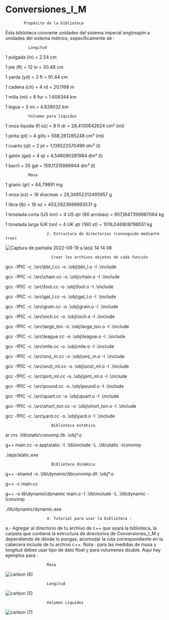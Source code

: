 # Conversiones_I_M

            Propósito de la biblioteca
Ésta biblioteca convierte unidades del sistema imperial anglosajón a unidades del sistema métrico, especificamente de :

              Longitud 

1 pulgada (in) = 2.54 cm

1 pie (ft) = 12 in = 30.48 cm

1 yarda (yd) = 3 ft = 91.44 cm

1 cadena (ch) = 4 rd = 20.1168 m

1 milla (mi) = 8 fur = 1.609344 km

1 legua = 3 mi = 4.828032 km


              Volumen para líquidos 

1 onza líquida (fl oz) = 8 fl dr = 28,4130642624 cm³ (ml)

1 pinta (pt) = 4 gills = 568,261285248 cm³ (ml)

1 cuarto (qt) = 2 pt = 1,136522570496 dm³ (l)

1 galón (gal) = 4 qt = 4,546090281984 dm³ (l)

1 barril = 35 gal = 159,11315986944 dm³ (l)

              Masa 

1 grano (gr) = 64,79891 mg

1 onza (oz) = 16 dracmas = 28,34952312495957 g

1 libra (lb) = 16 oz = 453,5923699993531 g

1 tonelada corta (US ton) = 4 US qtr (80 arrobas) = 907,1847399987064 kg

1 tonelada larga (UK ton) = 4 UK qtr (160 st) = 1016,046908798551 kg



                      2. Estructura de directorios (conseguido mediante tree)

![Captura de pantalla 2022-08-19 a la(s) 14 14 06](https://user-images.githubusercontent.com/66481799/185690970-fa1680cf-49a7-45b6-a067-51d9f0df8f35.png)

                        Crear los archivos objetos de cada función
gcc -fPIC -c .\src\bbl_l.cc -o .\obj\bbl_l.o -I .\include

gcc -fPIC -c .\src\chain.cc -o .\obj\chain.o -I .\include

gcc -fPIC -c .\src\foot.cc -o .\obj\foot.o -I .\include

gcc -fPIC -c .\src\gal_l.cc -o .\obj\gal_l.o -I .\include

gcc -fPIC -c .\src\grain.cc -o .\obj\grain.o -I .\include

gcc -fPIC -c .\src\inch.cc -o .\obj\inch.o -I .\include

gcc -fPIC -c .\src\large_ton -o .\obj\large_ton.o -I .\include

gcc -fPIC -c .\src\league.cc -o .\obj\league.o -I .\include

gcc -fPIC -c .\src\mile.cc -o .\obj\mile.o -I .\include

gcc -fPIC -c .\src\onz_m.cc -o .\obj\onz_m.o -I .\include

gcc -fPIC -c .\src\onzl_ml.cc -o .\obj\onzl_ml.o -I .\include

gcc -fPIC -c .\src\pint_ml.cc -o .\obj\pint_ml.o -I .\include

gcc -fPIC -c .\src\pound.cc -o .\obj\pound.o -I .\include

gcc -fPIC -c .\src\quart.cc -o .\obj\quart.o -I .\include

gcc -fPIC -c .\src\short_ton.cc -o .\obj\short_ton.o -I .\include

gcc -fPIC -c .\src\yard.cc -o .\obj\yard.o -I .\include

                        Biblioteca estática
ar crs .\lib\static\convimp.lib .\obj\*.o

g++ main.cc -o app\static -I .\lib\include -L .\lib\static -lconvimp

./app/static.exe

                        Biblioteca dinámica
g++ -shared -o .\lib\dynamic\libconvimp.dll .\obj\*.o

g++ -c main.cc 

g++ -o lib\dynamic\dynamic main.o -I .\lib\include -L .\lib\dynamic -lconvimp

./lib/dynamic/dynamic.exe


                      4. Tutorial para usar la biblioteca :
  a.- Agregar al directorio de tu archivo de c++ que usará la biblioteca, la carpeta que contiene la estructura de directorios de Conversiones_I_M y dependiendo de dónde lo pongas, acomodar la ruta correspondiente en la cabecera include de tu archivo c++. Nota : para las medidas de masa y longitud debes usar tipo de dato float y para volumenes double.
Aquí hay ejemplos para : 
 
                      Masa
 
![carbon (6)](https://user-images.githubusercontent.com/66481799/185765919-f22b43f0-40e7-4a72-af24-ef5f9c279441.png)


                      Longitud  

   ![carbon (5)](https://user-images.githubusercontent.com/66481799/185765890-812607fa-b0b8-4ac7-b954-8dec73e987aa.png)
                   
                   
                      Volumen Líquidos

![carbon (7)](https://user-images.githubusercontent.com/66481799/185765946-e03630e9-e46c-4811-8f69-b4ec8724b29c.png)

  
